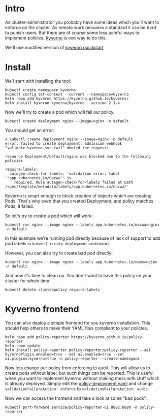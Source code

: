 # Intro

As cluster-administrator you probably have some ideas which you'll want to enforce on the cluster. As remote work becomes a standard it can be hard to punish users. But there are of course some less painful ways to implement policies. [Kyverno](https://kyverno.io) is one way to do this.

We'll use modified version of [kyverno quickstart](https://kyverno.io/docs/introduction/#quick-start)

# Install

We'l start with installing the tool:
```shell
kubectl create namespace kyverno
kubectl config set-context --current --namespace=kyverno
helm repo add kyverno https://kyverno.github.io/kyverno/
helm install kyverno kyverno/kyverno --version 2.1.4
```

Now we'll try to create a pod which will fail our policy.

```shell
kubectl create deployment nginx --image=nginx -n default
```

You should get an error:
```shell
λ kubectl create deployment nginx --image=nginx -n default
error: failed to create deployment: admission webhook "validate.kyverno.svc-fail" denied the request:

resource Deployment/default/nginx was blocked due to the following policies

require-labels:
  autogen-check-for-labels: 'validation error: label ''app.kubernetes.io/nazwa'' is
    required. Rule autogen-check-for-labels failed at path /spec/template/metadata/labels/app.kubernetes.io/nazwa/'
```

Kyverno is smart enough to block creation of objects which are creating Pods. That's why even that you created Deployment, and policy matches Pods, it failed.

So let's try to create a pod which will work:
```shell
kubectl run nginx --image nginx --labels app.kubernetes.io/nazwa=nginx -n default
```

In this example we're running pod directly because of lack of support to add pod labels in `kubectl create deployment` command.

However, you can also try to create bad pod directly:

```shell
kubectl run nginx --image nginx --labels app.kubernetes.io/name=nginx -n default
```

And now it's time to clean up. You don't want to have this policy on your cluster for whole time. 
```shell
kubectl delete clusterpolicy require-labels
```

# Kyverno frontend

You can also deploy a simple frontend for you kyverno installation. This should help others to make their YAML files compliant to your policies.

```shell
helm repo add policy-reporter https://kyverno.github.io/policy-reporter
helm repo update
helm install policy-reporter policy-reporter/policy-reporter --set kyvernoPlugin.enabled=true --set ui.enabled=true --set ui.plugins.kyverno=true -n policy-reporter --create-namespace
```

Now lets change our policy from enforcing to audit. This will allow us to create pods without label, but such things can be reported. This is useful when you want to implement kyverno without making mess with stuff which is already deployed.
Simply edit the [policy-deployment.yaml](policy-deployment.yaml) and change `validationFailureAction: enforce` to `validationFailureAction: audit`.

Now we can access the frontend and take a look at some "bad pods".

```shell
kubectl port-forward service/policy-reporter-ui 8082:8080 -n policy-reporter
```